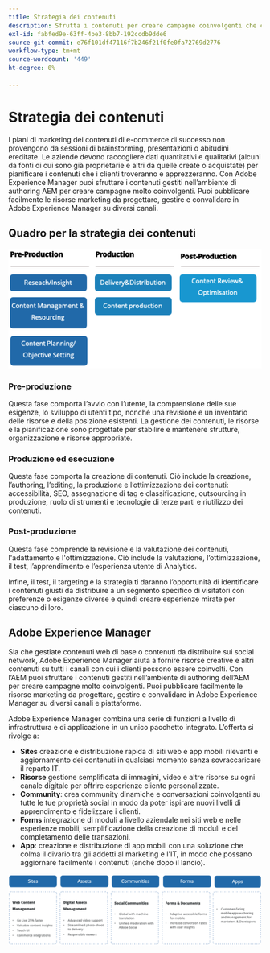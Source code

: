 ```yaml
---
title: Strategia dei contenuti
description: Sfrutta i contenuti per creare campagne coinvolgenti che coinvolgono i tuoi clienti.
exl-id: fabfed9e-63ff-4be3-8bb7-192ccdb9dde6
source-git-commit: e76f101df47116f7b246f21f0fe0fa72769d2776
workflow-type: tm+mt
source-wordcount: '449'
ht-degree: 0%

---
```


# Strategia dei contenuti

I piani di marketing dei contenuti di e-commerce di successo non provengono da sessioni di brainstorming, presentazioni o abitudini ereditate. Le aziende devono raccogliere dati quantitativi e qualitativi (alcuni da fonti di cui sono già proprietarie e altri da quelle create o acquistate) per pianificare i contenuti che i clienti troveranno e apprezzeranno. Con Adobe Experience Manager puoi sfruttare i contenuti gestiti nell’ambiente di authoring AEM per creare campagne molto coinvolgenti. Puoi pubblicare facilmente le risorse marketing da progettare, gestire e convalidare in Adobe Experience Manager su diversi canali.

## Quadro per la strategia dei contenuti

![Diagramma framework strategia dei contenuti](../../assets/playbooks/content-strategy-framework.png)

### Pre-produzione

Questa fase comporta l’avvio con l’utente, la comprensione delle sue esigenze, lo sviluppo di utenti tipo, nonché una revisione e un inventario delle risorse e della posizione esistenti. La gestione dei contenuti, le risorse e la pianificazione sono progettate per stabilire e mantenere strutture, organizzazione e risorse appropriate.

### Produzione ed esecuzione

Questa fase comporta la creazione di contenuti. Ciò include la creazione, l’authoring, l’editing, la produzione e l’ottimizzazione dei contenuti: accessibilità, SEO, assegnazione di tag e classificazione, outsourcing in produzione, ruolo di strumenti e tecnologie di terze parti e riutilizzo dei contenuti.

### Post-produzione

Questa fase comprende la revisione e la valutazione dei contenuti, l&#39;adattamento e l&#39;ottimizzazione. Ciò include la valutazione, l’ottimizzazione, il test, l’apprendimento e l’esperienza utente di Analytics.

Infine, il test, il targeting e la strategia ti daranno l’opportunità di identificare i contenuti giusti da distribuire a un segmento specifico di visitatori con preferenze o esigenze diverse e quindi creare esperienze mirate per ciascuno di loro.

## Adobe Experience Manager

Sia che gestiate contenuti web di base o contenuti da distribuire sui social network, Adobe Experience Manager aiuta a fornire risorse creative e altri contenuti su tutti i canali con cui i clienti possono essere coinvolti. Con l’AEM puoi sfruttare i contenuti gestiti nell’ambiente di authoring dell’AEM per creare campagne molto coinvolgenti. Puoi pubblicare facilmente le risorse marketing da progettare, gestire e convalidare in Adobe Experience Manager su diversi canali e piattaforme.

Adobe Experience Manager combina una serie di funzioni a livello di infrastruttura e di applicazione in un unico pacchetto integrato. L’offerta si rivolge a:

- **Sites** creazione e distribuzione rapida di siti web e app mobili rilevanti e aggiornamento dei contenuti in qualsiasi momento senza sovraccaricare il reparto IT.
- **Risorse** gestione semplificata di immagini, video e altre risorse su ogni canale digitale per offrire esperienze cliente personalizzate.
- **Community**: crea community dinamiche e conversazioni coinvolgenti su tutte le tue proprietà social in modo da poter ispirare nuovi livelli di apprendimento e fidelizzare i clienti.
- **Forms** integrazione di moduli a livello aziendale nei siti web e nelle esperienze mobili, semplificazione della creazione di moduli e del completamento delle transazioni.
- **App**: creazione e distribuzione di app mobili con una soluzione che colma il divario tra gli addetti al marketing e l&#39;IT, in modo che possano aggiornare facilmente i contenuti (anche dopo il lancio).

![Diagramma framework strategia dei contenuti](../../assets/playbooks/content-strategy-framework2.png)
